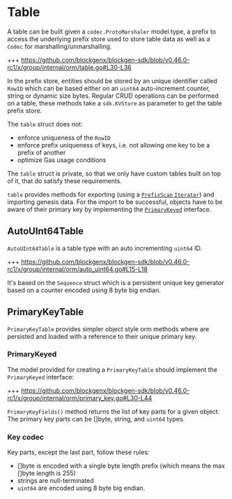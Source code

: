 # Table

A table can be built given a `codec.ProtoMarshaler` model type, a prefix to access the underlying prefix store used to store table data as well as a `Codec` for marshalling/unmarshalling.

+++ https://github.com/blockgenx/blockgen-sdk/blob/v0.46.0-rc1/x/group/internal/orm/table.go#L30-L36

In the prefix store, entities should be stored by an unique identifier called `RowID` which can be based either on an `uint64` auto-increment counter, string or dynamic size bytes.
Regular CRUD operations can be performed on a table, these methods take a `sdk.KVStore` as parameter to get the table prefix store.

The `table` struct does not:

* enforce uniqueness of the `RowID`
* enforce prefix uniqueness of keys, i.e. not allowing one key to be a prefix of another
* optimize Gas usage conditions

The `table` struct is private, so that we only have custom tables built on top of it, that do satisfy these requirements.

`table` provides methods for exporting (using a [`PrefixScan` `Iterator`](03_iterator_pagination.md#iterator)) and importing genesis data. For the import to be successful, objects have to be aware of their primary key by implementing the [`PrimaryKeyed`](#primarykeyed) interface.

## AutoUInt64Table

`AutoUInt64Table` is a table type with an auto incrementing `uint64` ID.

+++ https://github.com/blockgenx/blockgen-sdk/blob/v0.46.0-rc1/x/group/internal/orm/auto_uint64.go#L15-L18

It's based on the `Sequence` struct which is a persistent unique key generator based on a counter encoded using 8 byte big endian.

## PrimaryKeyTable

`PrimaryKeyTable` provides simpler object style orm methods where are persisted and loaded with a reference to their unique primary key.

### PrimaryKeyed

The model provided for creating a `PrimaryKeyTable` should implement the `PrimaryKeyed` interface:

+++ https://github.com/blockgenx/blockgen-sdk/blob/v0.46.0-rc1/x/group/internal/orm/primary_key.go#L30-L44

`PrimaryKeyFields()` method returns the list of key parts for a given object.
The primary key parts can be []byte, string, and `uint64` types.

### Key codec

Key parts, except the last part, follow these rules:

* []byte is encoded with a single byte length prefix (which means the max []byte length is 255)
* strings are null-terminated
* `uint64` are encoded using 8 byte big endian.
